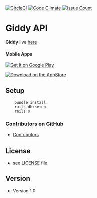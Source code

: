 [![CircleCI](https://circleci.com/gh/bearbit/giddy-api.svg?style=svg)](https://circleci.com/gh/bearbit/giddy-api)
[![Code Climate](https://codeclimate.com/github/bearbit/giddy-api/badges/gpa.svg)](https://codeclimate.com/github/bearbit/giddy-api)
[![Issue Count](https://codeclimate.com/github/bearbit/giddy-api/badges/issue_count.svg)](https://codeclimate.com/github/bearbit/giddy-api)

Giddy API
======
**Giddy** live [here](https://giddy-48ee2.firebaseapp.com/)

#### Mobile Apps
<!-- edit this image location -->
[![Get it on Google Play](https://raw.github.com/repat/README-template/master/googleplay.png)](https://play.google.com/store/apps/details?id=com.package.path)

<!-- edit this image location -->
[![Download on the AppStore](https://raw.github.com/repat/README-template/master/appstore.png)](https://itunes.apple.com/app/id123456)

## Setup

        bundle install
        rails db:setup
        rails s

### Contributors on GitHub
* [Contributors](https://github.com/bearbit/giddy-api/graphs/contributors)


## License
* see [LICENSE](https://github.com/bearbit/giddy-api/blob/master/LICENSE.md) file

## Version
* Version 1.0
